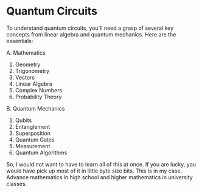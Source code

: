 # Quantum Circuits

To understand quantum circuits, you'll need a grasp
of several key concepts from linear algebra and 
quantum mechanics.  Here are the essentials:


A. Mathematics

  1. Geometry
  2. Trigonometry
  3. Vectors
  4. Linear Algebra
  5. Complex Numbers
  6. Probability Theory

B. Quantum Mechanics

 1. Qubits
 2. Entanglement
 3. Superposition
 4. Quantum Gates
 5. Measurement
 6. Quantum Algorithms


So, I would not want to have to learn all of this at once.
If you are lucky, you would have pick up most of it in little
byte size bits. This is in my case. Advance mathematics in
high school and higher mathematics in university classes.
 
 
 